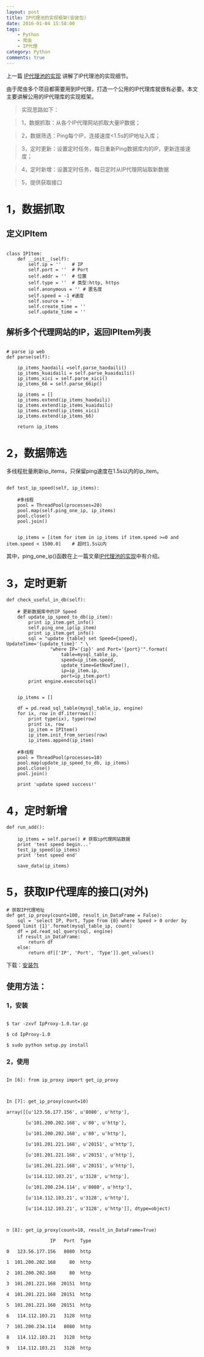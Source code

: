 ```yaml
---
layout: post
title: IP代理池的实现框架(安装包)
date: 2016-01-04 15:58:00
tags: 
	- Python
	- 爬虫 
	- IP代理
category: Python
comments: true
---
```


上一篇 [IP代理池的实现](http://kekefund.com/2015/11/17/pytho-ip-proxy/) 讲解了IP代理池的实现细节。

由于爬虫多个项目都需要用到IP代理，打造一个公用的IP代理库就很有必要。本文主要讲解公用的IP代理库的实现框架。

> 实现思路如下：

> 1，数据抓取：从各个IP代理网站抓取大量IP数据；

> 2，数据筛选：Ping每个IP，连接速度<1.5s的IP地址入库；

> 3，定时更新：设置定时任务，每日重新Ping数据库内的IP，更新连接速度；

> 4，定时新增：设置定时任务，每日定时从IP代理网站取新数据

> 5，提供获取接口

<!-- more -->


# 1，数据抓取

## 定义IPItem

```

class IPItem:
    def __init__(self):
        self.ip = ''    # IP
        self.port = ''  # Port
        self.addr = ''  # 位置
        self.type = ''  # 类型:http, https
        self.anonymous = '' # 匿名度
        self.speed = -1 #速度
        self.source = ''
        self.create_time = ''
        self.update_time = ''
```

## 解析多个代理网站的IP，返回IPItem列表

```

# parse ip web
def parse(self):

    ip_items_haodaili =self.parse_haodaili()
    ip_items_kuaidaili = self.parse_kuaidaili()
    ip_items_xici = self.parse_xici()
    ip_items_66 = self.parse_66ip()

    ip_items = []
    ip_items.extend(ip_items_haodaili)
    ip_items.extend(ip_items_kuaidaili)
    ip_items.extend(ip_items_xici)
    ip_items.extend(ip_items_66)

    return ip_items
```

# 2，数据筛选

多线程批量刷新ip_items，只保留ping速度在1.5s以内的ip_item。

```

def test_ip_speed(self, ip_items):

    #多线程
    pool = ThreadPool(processes=20)
    pool.map(self.ping_one_ip, ip_items)
    pool.close()
    pool.join()

    
    ip_items = [item for item in ip_items if item.speed >=0 and item.speed < 1500.0]    # 超时1.5s以内   
```

其中，ping_one_ip()函数在上一篇文章[IP代理池的实现](http://kekefund.com/2015/11/17/pytho-ip-proxy/)中有介绍。






# 3，定时更新
```
def check_useful_in_db(self):

    # 更新数据库中的IP Speed
    def update_ip_speed_to_db(ip_item):
        print ip_item.get_info()
        self.ping_one_ip(ip_item)
        print ip_item.get_info()
        sql = "update {table} set Speed={speed}, UpdateTime='{update_time}' " \
                "where IP='{ip}' and Port='{port}'".format(
                    table=mysql_table_ip,
                    speed=ip_item.speed,
                    update_time=GetNowTime(),
                    ip=ip_item.ip,
                    port=ip_item.port)
        print engine.execute(sql)


    ip_items = []

    df = pd.read_sql_table(mysql_table_ip, engine)
    for ix, row in df.iterrows():
        print type(ix), type(row)
        print ix, row
        ip_item = IPItem()
        ip_item.init_from_series(row)
        ip_items.append(ip_item)

    #多线程
    pool = ThreadPool(processes=10)
    pool.map(update_ip_speed_to_db, ip_items)
    pool.close()
    pool.join()

    print 'update speed success!'
```

# 4，定时新增
```
def run_add():

    ip_items = self.parse() # 获取ip代理网站数据
    print 'test speed begin...'
    test_ip_speed(ip_items)
    print 'test speed end'

    save_data(ip_items)
```

# 5，获取IP代理库的接口(对外)
```
# 获取IP代理地址
def get_ip_proxy(count=100, result_in_DataFrame = False):
    sql = 'select IP, Port, Type from {0} where Speed > 0 order by Speed limit {1}'.format(mysql_table_ip, count)
    df = pd.read_sql_query(sql, engine)
    if result_in_DataFrame:
        return df
    else:
        return df[['IP', 'Port', 'Type']].get_values()
```

下载：[安装包](http://7xo67b.com1.z0.glb.clouddn.com/IpProxy-1.0.tar.gz)

## 使用方法：

### 1，安装

```

$ tar -zxvf IpProxy-1.0.tar.gz

$ cd IpProxy-1.0

$ sudo python setup.py install

```

### 2，使用

```

In [6]: from ip_proxy import get_ip_proxy



In [7]: get_ip_proxy(count=10)

array([[u'123.56.177.156', u'8080', u'http'],

       [u'101.200.202.168', u'80', u'http'],

       [u'101.200.202.168', u'80', u'http'],

       [u'101.201.221.168', u'20151', u'http'],

       [u'101.201.221.168', u'20151', u'http'],

       [u'101.201.221.168', u'20151', u'http'],

       [u'114.112.103.21', u'3128', u'http'],

       [u'101.200.234.114', u'8080', u'http'],

       [u'114.112.103.21', u'3128', u'http'],

       [u'114.112.103.21', u'3128', u'http']], dtype=object)



n [8]: get_ip_proxy(count=10, result_in_DataFrame=True)

                IP   Port  Type

0   123.56.177.156   8080  http

1  101.200.202.168     80  http

2  101.200.202.168     80  http

3  101.201.221.168  20151  http

4  101.201.221.168  20151  http

5  101.201.221.168  20151  http

6   114.112.103.21   3128  http

7  101.200.234.114   8080  http

8   114.112.103.21   3128  http

9   114.112.103.21   3128  http

```
